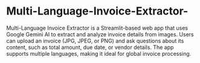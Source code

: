 # Multi-Language-Invoice-Extractor-
Multi-Language Invoice Extractor is a Streamlit-based web app that uses Google Gemini AI to extract and analyze invoice details from images. Users can upload an invoice (JPG, JPEG, or PNG) and ask questions about its content, such as total amount, due date, or vendor details. The app supports multiple languages, making it ideal for global invoice processing.

